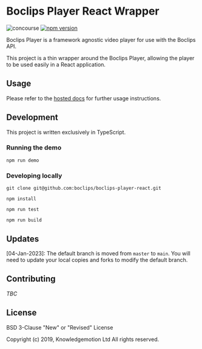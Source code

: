 # Boclips Player React Wrapper

![concourse](https://concourse.devboclips.net/api/v1/teams/main/pipelines/boclips-player-react/jobs/test/badge)
[![npm version](https://badge.fury.io/js/boclips-player-react.svg)](https://www.npmjs.com/package/boclips-player-react)

Boclips Player is a framework agnostic video player for use with the Boclips API.

This project is a thin wrapper around the Boclips Player, allowing the player to be used easily in a React application.

## Usage

Please refer to the [hosted docs](https://docs.boclips.com) for further usage instructions.

## Development

This project is written exclusively in TypeScript.

### Running the demo

```
npm run demo 
```

### Developing locally

```
git clone git@github.com:boclips/boclips-player-react.git
```
```
npm install
```
```
npm run test
```
```
npm run build
```

## Updates

[04-Jan-2023]: The default branch is moved from `master` to `main`. You will need to update your local copies and forks
to modify the default branch. 

## Contributing

_TBC_

## License

BSD 3-Clause "New" or "Revised" License

Copyright (c) 2019, Knowledgemotion Ltd All rights reserved.
